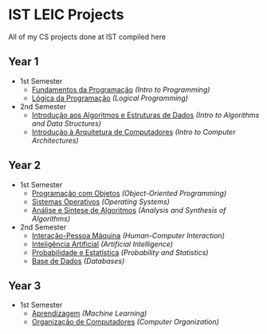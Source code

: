 # IST LEIC Projects
All of my CS projects done at IST compiled here

## Year 1
 * 1st Semester
   * [Fundamentos da Programação](https://github.com/rodrigoFfreire/FP_22_23) _(Intro to Programming)_
   * [Lógica da Programação](https://github.com/rodrigoFfreire/LP_22_23) _(Logical Programming)_
 * 2nd Semester
   * [Introdução aos Algoritmos e Estruturas de Dados](https://github.com/rodrigoFfreire/IAED_22_23) _(Intro to Algorithms and Data Structures)_
   * [Introdução à Arquitetura de Computadores](https://github.com/rodrigoFfreire/Projeto-IAC-22-23) _(Intro to Computer Architectures)_

## Year 2
 * 1st Semester
   * [Programação com Objetos](https://github.com/rodrigoFfreire/PO-23-24) _(Object-Oriented Programming)_
   * [Sistemas Operativos](https://github.com/rodrigoFfreire/SO-23-24) _(Operating Systems)_
   * [Análise e Síntese de Algoritmos](https://github.com/rodrigoFfreire/ASA-23-24) _(Analysis and Synthesis of Algorithms)_
 * 2nd Semester
   * [Interação-Pessoa Máquina](https://github.com/rodrigoFfreire/IPM-Bakeoffs) _(Human-Computer Interaction)_
   * [Inteligência Artificial](https://github.com/rodrigoFfreire/IArt-23-24) _(Artificial Intelligence)_
   * [Probabilidade e Estatística](https://github.com/rodrigoFfreire/PE-23-24) _(Probability and Statistics)_
   * [Base de Dados](https://github.com/rodrigoFfreire/BD-23-24) _(Databases)_
  
## Year 3
  * 1st Semester
    * [Aprendizagem](https://github.com/rodrigoFfreire/Apre-24-25) _(Machine Learning)_
    * [Organização de Computadores](https://github.com/rodrigoFfreire/OC-24-25) _(Computer Organization)_
